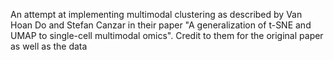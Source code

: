 An attempt at implementing multimodal clustering as described by Van Hoan Do and Stefan Canzar in their paper "A generalization of t-SNE and UMAP to single-cell multimodal omics". Credit to them for the original paper as well as the data